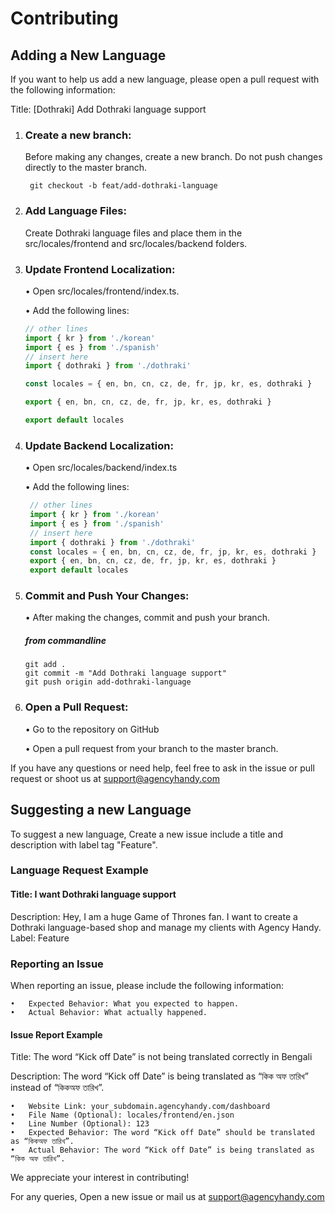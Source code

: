 # Contributing

## Adding a New Language

If you want to help us add a new language, please open a pull request with the following information:

Title: [Dothraki] Add Dothraki language support

1. ### Create a new branch: ###

    Before making any changes, create a new branch. Do not push changes directly to the master branch.
    ```git
     git checkout -b feat/add-dothraki-language
   ```
2. ### Add Language Files: ###
   Create Dothraki language files and place them in the src/locales/frontend and src/locales/backend folders.
3. ### Update Frontend Localization: ###
   
   •	Open src/locales/frontend/index.ts.
   
	 •	Add the following lines:
    ```ts
    // other lines
    import { kr } from './korean'
    import { es } from './spanish'
    // insert here
    import { dothraki } from './dothraki'
    
    const locales = { en, bn, cn, cz, de, fr, jp, kr, es, dothraki }
    
    export { en, bn, cn, cz, de, fr, jp, kr, es, dothraki }
    
    export default locales
    ```
5. ### Update Backend Localization: ###
   
   • Open src/locales/backend/index.ts
   
   • Add the following lines:
   
   ```ts
    // other lines
    import { kr } from './korean'
    import { es } from './spanish'
    // insert here
    import { dothraki } from './dothraki'
    const locales = { en, bn, cn, cz, de, fr, jp, kr, es, dothraki }
    export { en, bn, cn, cz, de, fr, jp, kr, es, dothraki }
    export default locales
    ```

7. ### Commit and Push Your Changes: ###
   •	After making the changes, commit and push your branch.

   ##### from commandline #####
   
    ```git
    git add .
    git commit -m "Add Dothraki language support"
    git push origin add-dothraki-language
    ```
9. ### Open a Pull Request: ###
   
    •	Go to the repository on GitHub
    
    •	Open a pull request from your branch to the master branch.

If you have any questions or need help, feel free to ask in the issue or pull request or shoot us at support@agencyhandy.com


## Suggesting a new Language ##

To suggest a new language, Create a new issue include a title and description with label tag "Feature".

### Language Request Example ###

#### Title: I want Dothraki language support #####

Description:
Hey, I am a huge Game of Thrones fan. I want to create a Dothraki language-based shop and manage my clients with Agency Handy.
Label: Feature

### Reporting an Issue ###

When reporting an issue, please include the following information:

	•	Expected Behavior: What you expected to happen.
	•	Actual Behavior: What actually happened.

#### Issue Report Example ####

Title: The word “Kick off Date” is not being translated correctly in Bengali

Description:
The word “Kick off Date” is being translated as “কিক অফ তারিখ” instead of “কিকঅফ তারিখ”.


	•	Website Link: your_subdomain.agencyhandy.com/dashboard
	•	File Name (Optional): locales/frontend/en.json
	•	Line Number (Optional): 123
	•	Expected Behavior: The word “Kick off Date” should be translated as “কিকঅফ তারিখ”.
	•	Actual Behavior: The word “Kick off Date” is being translated as “কিক অফ তারিখ”.

We appreciate your interest in contributing!

For any queries, Open a new issue or mail us at support@agencyhandy.com 



